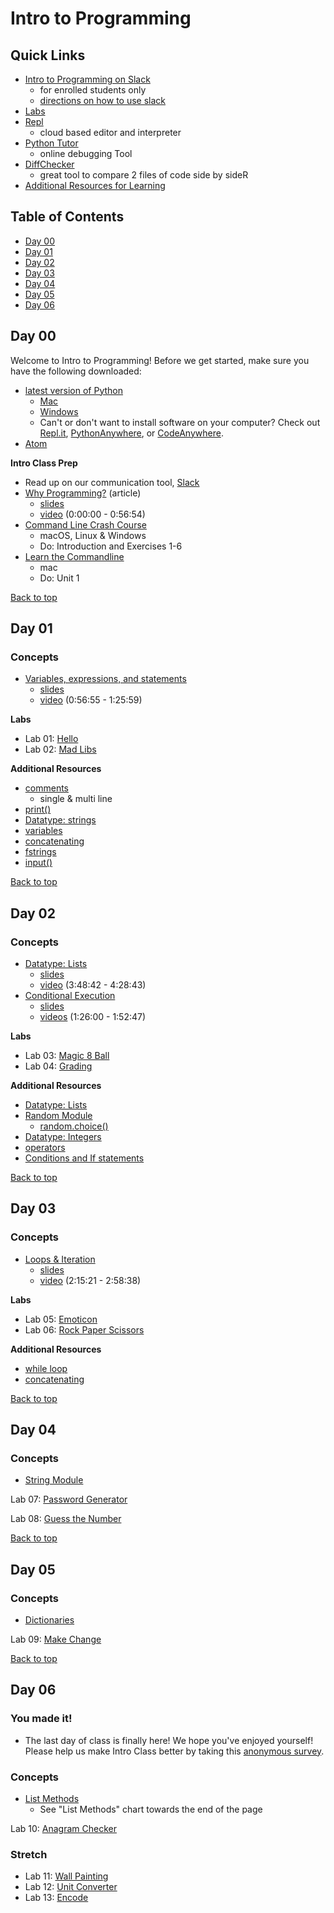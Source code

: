 # Intro to Programming <a id="top"></a>

## Quick Links
- [Intro to Programming on Slack](https://app.slack.com/client/TH5A28SJ0/CH6DE8QK1)
  - for enrolled students only
  - [directions on how to use slack](https://github.com/PdxCodeGuild/IntroToProgramming/blob/master/slack.md)
- [Labs](https://github.com/PdxCodeGuild/IntroToProgramming/tree/master/labs)
- [Repl](https://repl.it)
  - cloud based editor and interpreter
- [Python Tutor](http://pythontutor.com/visualize.html#mode=edit)
  - online debugging Tool
- [DiffChecker](https://www.diffchecker.com/)
  - great tool to compare 2 files of code side by sideR
- [Additional Resources for Learning](https://github.com/PdxCodeGuild/IntroToProgramming/blob/master/resources.md)

## Table of Contents
- [Day 00](#day-00)
- [Day 01](#day-01)
- [Day 02](#day-02)
- [Day 03](#day-03)
- [Day 04](#day-04)
- [Day 05](#day-05)
- [Day 06](#day-06)

## <a id="day-00"></a>Day 00
Welcome to Intro to Programming! Before we get started, make sure you have the following downloaded:
- [latest version of Python](https://www.python.org/downloads/)
  - [Mac](https://www.py4e.com/software-mac.php)
  - [Windows](https://www.py4e.com/software-win.php)
  - Can't or don't want to install software on your computer? Check out [Repl.it](repl.it), [PythonAnywhere](https://www.pythonanywhere.com/), or [CodeAnywhere](https://codeanywhere.com/).
- [Atom](https://atom.io/)

**Intro Class Prep**
- Read up on our communication tool, [Slack](https://github.com/PdxCodeGuild/IntroToProgramming/blob/master/slack.md)
- [Why Programming?](https://www.py4e.com/html3/01-intro) (article)
  - [slides](https://www.py4e.com/lectures3/Pythonlearn-01-Intro.pptx)
  - [video](https://www.youtube.com/watch?v=8DvywoWv6fI) (0:00:00 - 0:56:54)
- [Command Line Crash Course](https://learnrubythehardway.org/book/appendixa.html)
  - macOS, Linux & Windows
  - Do: Introduction and Exercises 1-6
- [Learn the Commandline](https://www.codecademy.com/articles/command-line-commands)
  - mac
  - Do: Unit 1

[Back to top](#top)

## <a id="day-01"></a>Day 01

### Concepts
- [Variables, expressions, and statements](https://www.py4e.com/html3/02-variables)
  - [slides](https://www.py4e.com/lectures3/Pythonlearn-02-Expressions.pptx)
  - [video](https://www.youtube.com/watch?v=8DvywoWv6fI&t=3415s) (0:56:55 - 1:25:59)

**Labs**
- Lab 01: [Hello](https://github.com/PdxCodeGuild/IntroToProgramming/blob/master/labs/lab01-hello.md)
- Lab 02: [Mad Libs](https://github.com/PdxCodeGuild/IntroToProgramming/blob/master/labs/lab02-madlib.md)

**Additional Resources**
- [comments](https://www.w3schools.com/python/python_comments.asp)
  - single & multi line
- [print()](https://www.w3schools.com/python/python_strings.asp)
- [Datatype: strings](https://www.py4e.com/html3/06-strings)
- [variables](https://www.w3schools.com/python/python_variables.asp)
- [concatenating](https://realpython.com/python-string-split-concatenate-join/#concatenating-and-joining-strings)
- [fstrings](https://realpython.com/python-f-strings/#simple-syntax)
- [input()](https://www.w3schools.com/python/ref_func_input.asp)

[Back to top](#top)

## <a id="day-02"></a>Day 02

### Concepts
- [Datatype: Lists](https://www.py4e.com/html3/08-lists)
  - [slides](https://www.py4e.com/lectures3/Pythonlearn-08-Lists.pptx)
  - [video](https://www.youtube.com/watch?v=8DvywoWv6fI&t=13722s) (3:48:42 - 4:28:43)
- [Conditional Execution](https://www.py4e.com/lessons/logic)
  - [slides](https://www.py4e.com/lectures3/Pythonlearn-03-Conditional.pptx)
  - [videos](https://www.youtube.com/watch?v=8DvywoWv6fI&t=5160s) (1:26:00 - 1:52:47)

**Labs**
- Lab 03: [Magic 8 Ball](https://github.com/PdxCodeGuild/IntroToProgramming/blob/master/labs/lab03-magic_8_ball.md)
- Lab 04: [Grading](https://github.com/PdxCodeGuild/IntroToProgramming/blob/master/labs/lab04-grading.md)

**Additional Resources**
- [Datatype: Lists](https://www.tutorialspoint.com/python3/python_lists.htm)
- [Random Module](https://pynative.com/python-random-module/)
  - [random.choice()](https://www.w3schools.com/python/ref_random_choice.asp)
- [Datatype: Integers](https://www.w3schools.com/python/python_numbers.asp)
- [operators](https://www.w3schools.com/python/python_operators.asp)
- [Conditions and If statements](https://www.w3schools.com/python/python_conditions.asp)



[Back to top](#top)

## <a id="day-03"></a>Day 03

### Concepts
- [Loops & Iteration](https://www.py4e.com/html3/05-iterations)
  - [slides](https://www.py4e.com/lectures3/Pythonlearn-05-Iterations.pptx)
  - [video](https://www.youtube.com/watch?v=8DvywoWv6fI&t=8121s) (2:15:21 - 2:58:38)

**Labs**
- Lab 05: [Emoticon](https://github.com/PdxCodeGuild/IntroToProgramming/blob/master/labs/lab05-emoticon.md)
- Lab 06: [Rock Paper Scissors](https://github.com/PdxCodeGuild/IntroToProgramming/blob/master/labs/lab06-rock_paper_scissors.md)

**Additional Resources**
- [while loop](https://www.w3schools.com/python/python_while_loops.asp)
- [concatenating](https://www.pythonforbeginners.com/concatenation/string-concatenation-and-formatting-in-python)

[Back to top](#top)

## <a id="day-04"></a>Day 04
### Concepts
- [String Module](https://docs.python.org/2/library/string.html#module-string)

Lab 07: [Password Generator](https://github.com/PdxCodeGuild/IntroToProgramming/blob/master/labs/lab07-password_generator.md)

Lab 08: [Guess the Number](https://github.com/PdxCodeGuild/IntroToProgramming/blob/master/labs/lab08-guess_the_number.md)

[Back to top](#top)

## <a id="day-05"></a>Day 05
### Concepts
- [Dictionaries](https://www.w3schools.com/python/python_dictionaries.asp)

Lab 09: [Make Change](https://github.com/PdxCodeGuild/IntroToProgramming/blob/master/labs/lab09-make_change.md)

[Back to top](#top)

## <a id="day-06"></a>Day 06

### You made it!
- The last day of class is finally here! We hope you've enjoyed yourself! Please help us make Intro Class better by taking this [anonymous survey](https://forms.gle/V795JNC89odNDgG2A).

### Concepts
- [List Methods](https://www.w3schools.com/python/python_lists.asp)
  - See "List Methods" chart towards the end of the page

Lab 10: [Anagram Checker](https://github.com/PdxCodeGuild/IntroToProgramming/blob/master/labs/lab10-anagram_checker.md)

### Stretch
- Lab 11: [Wall Painting](https://github.com/PdxCodeGuild/IntroToProgramming/blob/master/labs/lab11-wall_painting.md)
- Lab 12: [Unit Converter](https://github.com/PdxCodeGuild/IntroToProgramming/blob/master/labs/lab12-unit_converter.md)
- Lab 13: [Encode](https://github.com/PdxCodeGuild/IntroToProgramming/blob/master/labs/lab13-rot13.md)
